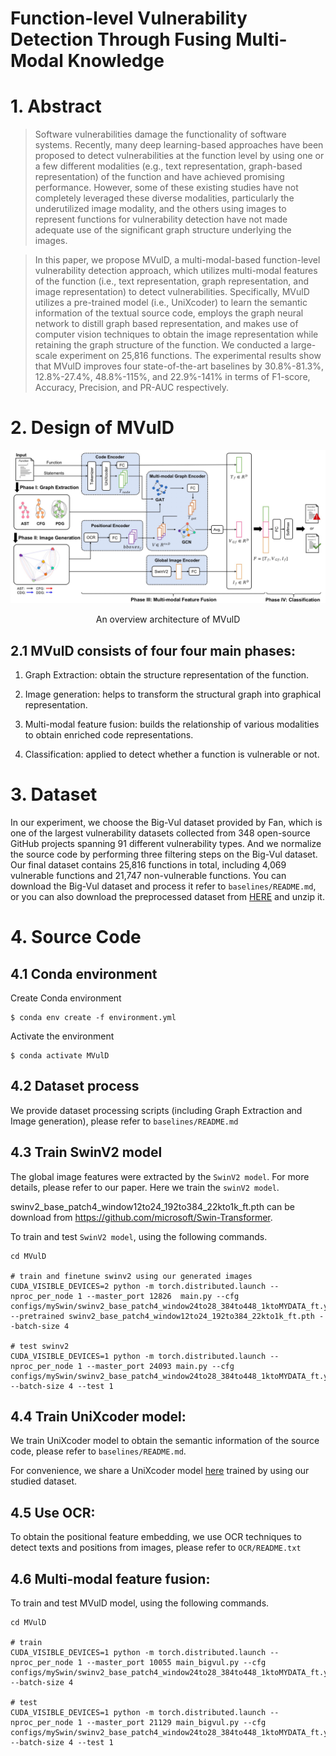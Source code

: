 # Function-level Vulnerability Detection Through Fusing Multi-Modal Knowledge

# 1. Abstract
>Software vulnerabilities damage the functionality of software systems. 
Recently, many deep learning-based approaches have been proposed to detect vulnerabilities at the function level by using one or a few different modalities (e.g., text representation, graph-based representation) of the function and have achieved promising performance. 
However, some of these existing studies have not completely leveraged these diverse modalities, particularly the underutilized image modality, and the others using images to represent functions for vulnerability
detection have not made adequate use of the significant graph structure underlying the images.

>In this paper, we propose MVulD, a multi-modal-based function-level vulnerability detection approach, which utilizes multi-modal features of the function (i.e., text representation, graph representation, and image representation) to detect vulnerabilities. Specifically, MVulD utilizes a pre-trained model (i.e., UniXcoder) to learn the semantic information of the textual source code, employs the graph neural network to distill graph based representation, and makes use of computer vision techniques to obtain the image representation while retaining the graph structure of the function. We conducted a large-scale experiment on 25,816 functions. The experimental results show that MVulD improves four state-of-the-art baselines by 30.8%-81.3%, 12.8%-27.4%, 48.8%-115%, and 22.9%-141% in terms
of F1-score, Accuracy, Precision, and PR-AUC respectively.

# 2. Design of MVulD

![arc](mvuld.jpg)
<p align="center"> An overview architecture of MVulD </p> 

## 2.1 MVulD consists of four four main phases:

1. Graph Extraction: obtain the structure representation of the function. 

2. Image generation: helps to transform the structural graph into graphical representation.

3. Multi-modal feature fusion: builds the relationship of various modalities to obtain enriched code representations.

4. Classification: applied to detect whether a function is vulnerable or not. 

# 3. Dataset

In our experiment, we choose the Big-Vul dataset provided by Fan, which is one of the largest vulnerability datasets collected from 348 open-source GitHub projects spanning 91 different vulnerability types. 
And we normalize the source code by performing three filtering steps on the Big-Vul dataset.
Our final dataset contains 25,816 functions in total, including 4,069 vulnerable functions and 21,747 non-vulnerable functions.
You can download the Big-Vul dataset and process it refer to `baselines/README.md`, or you can also download the preprocessed dataset from [HERE](https://drive.google.com/file/d/16tm5TU9CUCePFg6wJh2kz71SZylKv8zw/view?usp=sharing) and unzip it.

# 4. Source Code

## 4.1 Conda environment
Create Conda environment

    $ conda env create -f environment.yml

Activate the environment

    $ conda activate MVulD

## 4.2 Dataset process

We provide dataset processing scripts (including Graph Extraction and Image generation), please refer to `baselines/README.md` 


## 4.3 Train SwinV2 model

The global image features were extracted by the `SwinV2 model`. 
For more details, please refer to our paper. Here we train the `swinV2 model`.

swinv2_base_patch4_window12to24_192to384_22kto1k_ft.pth can be download from https://github.com/microsoft/Swin-Transformer.

To train and test `SwinV2 model`, using the following commands.

```shell
cd MVulD

# train and finetune swinv2 using our generated images
CUDA_VISIBLE_DEVICES=2 python -m torch.distributed.launch --nproc_per_node 1 --master_port 12826  main.py --cfg configs/mySwin/swinv2_base_patch4_window24to28_384to448_1ktoMYDATA_ft.yaml --pretrained swinv2_base_patch4_window12to24_192to384_22kto1k_ft.pth --batch-size 4

# test swinv2
CUDA_VISIBLE_DEVICES=1 python -m torch.distributed.launch --nproc_per_node 1 --master_port 24093 main.py --cfg configs/mySwin/swinv2_base_patch4_window24to28_384to448_1ktoMYDATA_ft.yaml --batch-size 4 --test 1

```

## 4.4 Train UniXcoder model: 

We train UniXcoder model to obtain the semantic information of the source code, please refer to `baselines/README.md`.

For convenience, we share a UniXcoder model [here](https://drive.google.com/file/d/1biGbJ4t3zxdYLw9-o_mPph8t_xVbW4RA/view?usp=sharing) trained by using our studied dataset.

## 4.5 Use OCR: 

To obtain the positional feature embedding, we use OCR techniques to detect texts and positions from images, please refer to `OCR/README.txt` 

## 4.6 Multi-modal feature fusion:

To train and test MVulD model, using the following commands. 

```shell
cd MVulD

# train
CUDA_VISIBLE_DEVICES=1 python -m torch.distributed.launch --nproc_per_node 1 --master_port 10055 main_bigvul.py --cfg configs/mySwin/swinv2_base_patch4_window24to28_384to448_1ktoMYDATA_ft.yaml --batch-size 4

# test
CUDA_VISIBLE_DEVICES=1 python -m torch.distributed.launch --nproc_per_node 1 --master_port 21129 main_bigvul.py --cfg configs/mySwin/swinv2_base_patch4_window24to28_384to448_1ktoMYDATA_ft.yaml --batch-size 4 --test 1

```



